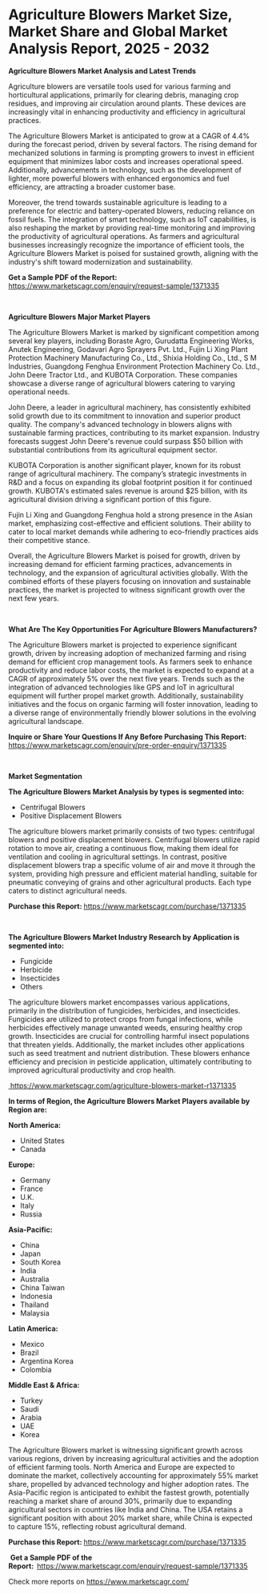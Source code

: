 <p><h1>Agriculture Blowers Market Size, Market Share and Global Market Analysis Report, 2025 - 2032</h1></p><p><strong>Agriculture Blowers Market Analysis and Latest Trends</strong></p>
<p><p>Agriculture blowers are versatile tools used for various farming and horticultural applications, primarily for clearing debris, managing crop residues, and improving air circulation around plants. These devices are increasingly vital in enhancing productivity and efficiency in agricultural practices.</p><p>The Agriculture Blowers Market is anticipated to grow at a CAGR of 4.4% during the forecast period, driven by several factors. The rising demand for mechanized solutions in farming is prompting growers to invest in efficient equipment that minimizes labor costs and increases operational speed. Additionally, advancements in technology, such as the development of lighter, more powerful blowers with enhanced ergonomics and fuel efficiency, are attracting a broader customer base.</p><p>Moreover, the trend towards sustainable agriculture is leading to a preference for electric and battery-operated blowers, reducing reliance on fossil fuels. The integration of smart technology, such as IoT capabilities, is also reshaping the market by providing real-time monitoring and improving the productivity of agricultural operations. As farmers and agricultural businesses increasingly recognize the importance of efficient tools, the Agriculture Blowers Market is poised for sustained growth, aligning with the industry's shift toward modernization and sustainability.</p></p>
<p><strong>Get a Sample PDF of the Report:&nbsp;</strong> <a href="https://www.marketscagr.com/enquiry/request-sample/1371335?utm_campaign=2198&utm_medium=2&utm_source=Github&utm_content=ia&utm_term=22032025&utm_id=agriculture-blowers">https://www.marketscagr.com/enquiry/request-sample/1371335</a></p>
<p>&nbsp;</p>
<p><strong>Agriculture Blowers Major Market Players</strong></p>
<p><p>The Agriculture Blowers Market is marked by significant competition among several key players, including Boraste Agro, Gurudatta Engineering Works, Anutek Engineering, Godavari Agro Sprayers Pvt. Ltd., Fujin Li Xing Plant Protection Machinery Manufacturing Co., Ltd., Shixia Holding Co., Ltd., S M Industries, Guangdong Fenghua Environment Protection Machinery Co. Ltd., John Deere Tractor Ltd., and KUBOTA Corporation. These companies showcase a diverse range of agricultural blowers catering to varying operational needs.</p><p>John Deere, a leader in agricultural machinery, has consistently exhibited solid growth due to its commitment to innovation and superior product quality. The company's advanced technology in blowers aligns with sustainable farming practices, contributing to its market expansion. Industry forecasts suggest John Deere's revenue could surpass $50 billion with substantial contributions from its agricultural equipment sector.</p><p>KUBOTA Corporation is another significant player, known for its robust range of agricultural machinery. The company’s strategic investments in R&D and a focus on expanding its global footprint position it for continued growth. KUBOTA's estimated sales revenue is around $25 billion, with its agricultural division driving a significant portion of this figure.</p><p>Fujin Li Xing and Guangdong Fenghua hold a strong presence in the Asian market, emphasizing cost-effective and efficient solutions. Their ability to cater to local market demands while adhering to eco-friendly practices aids their competitive stance. </p><p>Overall, the Agriculture Blowers Market is poised for growth, driven by increasing demand for efficient farming practices, advancements in technology, and the expansion of agricultural activities globally. With the combined efforts of these players focusing on innovation and sustainable practices, the market is projected to witness significant growth over the next few years.</p></p>
<p>&nbsp;</p>
<p><strong>What Are The Key Opportunities For Agriculture Blowers Manufacturers?</strong></p>
<p><p>The Agriculture Blowers market is projected to experience significant growth, driven by increasing adoption of mechanized farming and rising demand for efficient crop management tools. As farmers seek to enhance productivity and reduce labor costs, the market is expected to expand at a CAGR of approximately 5% over the next five years. Trends such as the integration of advanced technologies like GPS and IoT in agricultural equipment will further propel market growth. Additionally, sustainability initiatives and the focus on organic farming will foster innovation, leading to a diverse range of environmentally friendly blower solutions in the evolving agricultural landscape.</p></p>
<p><strong>Inquire or Share Your Questions If Any Before Purchasing This Report:</strong> <a href="https://www.marketscagr.com/enquiry/pre-order-enquiry/1371335?utm_campaign=2198&utm_medium=2&utm_source=Github&utm_content=ia&utm_term=22032025&utm_id=agriculture-blowers">https://www.marketscagr.com/enquiry/pre-order-enquiry/1371335</a></p>
<p>&nbsp;</p>
<p><strong>Market Segmentation</strong></p>
<p><strong>The Agriculture Blowers Market Analysis by types is segmented into:</strong></p>
<p><ul><li>Centrifugal Blowers</li><li>Positive Displacement Blowers</li></ul></p>
<p><p>The agriculture blowers market primarily consists of two types: centrifugal blowers and positive displacement blowers. Centrifugal blowers utilize rapid rotation to move air, creating a continuous flow, making them ideal for ventilation and cooling in agricultural settings. In contrast, positive displacement blowers trap a specific volume of air and move it through the system, providing high pressure and efficient material handling, suitable for pneumatic conveying of grains and other agricultural products. Each type caters to distinct agricultural needs.</p></p>
<p><strong>Purchase this Report:&nbsp;</strong><a href="https://www.marketscagr.com/purchase/1371335?utm_campaign=2198&utm_medium=2&utm_source=Github&utm_content=ia&utm_term=22032025&utm_id=agriculture-blowers">https://www.marketscagr.com/purchase/1371335</a></p>
<p>&nbsp;</p>
<p><strong>The Agriculture Blowers Market Industry Research by Application is segmented into:</strong></p>
<p><ul><li>Fungicide</li><li>Herbicide</li><li>Insecticides</li><li>Others</li></ul></p>
<p><p>The agriculture blowers market encompasses various applications, primarily in the distribution of fungicides, herbicides, and insecticides. Fungicides are utilized to protect crops from fungal infections, while herbicides effectively manage unwanted weeds, ensuring healthy crop growth. Insecticides are crucial for controlling harmful insect populations that threaten yields. Additionally, the market includes other applications such as seed treatment and nutrient distribution. These blowers enhance efficiency and precision in pesticide application, ultimately contributing to improved agricultural productivity and crop health.</p></p>
<p><a href="https://www.marketscagr.com/agriculture-blowers-market-r1371335?utm_campaign=2198&utm_medium=2&utm_source=Github&utm_content=ia&utm_term=22032025&utm_id=agriculture-blowers">&nbsp;https://www.marketscagr.com/agriculture-blowers-market-r1371335</a></p>
<p><strong>In terms of Region, the Agriculture Blowers Market Players available by Region are:</strong></p>
<p>
    <p> <strong> North America: </strong>
        <ul>
            <li>United States</li>
            <li>Canada</li>
        </ul>
        </p> 
    <p> <strong> Europe: </strong>
        <ul>
            <li>Germany</li>
            <li>France</li>
            <li>U.K.</li>
            <li>Italy</li>
            <li>Russia</li>
        </ul>
        </p> 
    <p> <strong> Asia-Pacific: </strong>
        <ul>
            <li>China</li>
            <li>Japan</li>
            <li>South Korea</li>
            <li>India</li>
            <li>Australia</li>
            <li>China Taiwan</li>
            <li>Indonesia</li>
            <li>Thailand</li>
            <li>Malaysia</li>
        </ul>
        </p> 
    <p> <strong> Latin America: </strong>
        <ul>
            <li>Mexico</li>
            <li>Brazil</li>
            <li>Argentina Korea</li>
            <li>Colombia</li>
        </ul>
        </p> 
    <p> <strong> Middle East & Africa: </strong>
        <ul>
            <li>Turkey</li>
            <li>Saudi</li>
            <li>Arabia</li>
            <li>UAE</li>
            <li>Korea</li>
        </ul>
    </p>
    </p>
<p><p>The Agriculture Blowers market is witnessing significant growth across various regions, driven by increasing agricultural activities and the adoption of efficient farming tools. North America and Europe are expected to dominate the market, collectively accounting for approximately 55% market share, propelled by advanced technology and higher adoption rates. The Asia-Pacific region is anticipated to exhibit the fastest growth, potentially reaching a market share of around 30%, primarily due to expanding agricultural sectors in countries like India and China. The USA retains a significant position with about 20% market share, while China is expected to capture 15%, reflecting robust agricultural demand.</p></p>
<p><strong>Purchase this Report: </strong><a href="https://www.marketscagr.com/purchase/1371335?utm_campaign=2198&utm_medium=2&utm_source=Github&utm_content=ia&utm_term=22032025&utm_id=agriculture-blowers">https://www.marketscagr.com/purchase/1371335</a></p>
<p>&nbsp;<strong>Get a Sample PDF of the Report:&nbsp;&nbsp;</strong><a href="https://www.marketscagr.com/enquiry/request-sample/1371335?utm_campaign=2198&utm_medium=2&utm_source=Github&utm_content=ia&utm_term=22032025&utm_id=agriculture-blowers">https://www.marketscagr.com/enquiry/request-sample/1371335</a></p>
<p><strong></strong></p>
<p>Check more reports on <a href="https://www.marketscagr.com/?utm_campaign=2198&utm_medium=2&utm_source=Github&utm_content=ia&utm_term=22032025&utm_id=agriculture-blowers">https://www.marketscagr.com/</a></p>